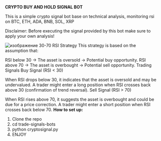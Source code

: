 **CRYPTO BUY AND HOLD SIGNAL BOT**

This is a simple crypto signal bot base on technical analysis, monitoring rsi on BTC, ETH, ADA, BNB, SOL, XRP


Disclaimer: Before executing the signal provided by this bot make sure to apply your own analysis!

![изображение](https://github.com/user-attachments/assets/2d813056-7b08-40ee-ae38-4678e989d8de)
30-70 RSI Strategy
This strategy is based on the assumption that:

RSI below 30 → The asset is oversold → Potential buy opportunity.
RSI above 70 → The asset is overbought → Potential sell opportunity.
Trading Signals
Buy Signal (RSI < 30)

When RSI drops below 30, it indicates that the asset is oversold and may be undervalued.
A trader might enter a long position when RSI crosses back above 30 (confirmation of trend reversal).
Sell Signal (RSI > 70)

When RSI rises above 70, it suggests the asset is overbought and could be due for a price correction.
A trader might enter a short position when RSI crosses back below 70.
**How to set up:**

1. Clone the repo
2. cd trade-signals-bots
3. python cryptosignal.py
4. ENJOY


